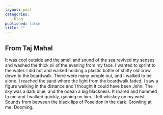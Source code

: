 ```yaml
---
layout: post
categories: 
  - blog
published: false
title: ""
---
```


## From Taj Mahal

It was cool outside and the smell and sound of the sea revived my senses and washed the thick oil of the evening from my face. I wanted to sprint to the water. I did not and walked holding a plastic bottle of shitty old crow down to the boardwalk. There were many people out, and I walked to be alone. I reached the sand where the light from the boardwalk faded. I saw a figure walking in the distance and I thought it could have been John. The sky was a dark blue, and the ocean a big blackness. It roared and hummed to me and I walked quickly, gaining on him. I felt whiskey on my wrist. Sounds from between the black lips of Poseidon in the dark. Growling at me. Dooming.